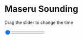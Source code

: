 <h1>Maseru Sounding</h1>
<p>Drag the slider to change the time</p>

<div class="slidecontainer">
<input oninput='setImage(this)' class="slider" type="range" min="0" max="9" value="0" step="1" />
<img id='img'/>
</div>

<script>
var img = document.getElementById('img');
var img_array = ['/assets/images/skwt/skd_maseru_wrfout_d01_2020-06-18_12:00:00.png',
'/assets/images/skwt/skd_maseru_wrfout_d01_2020-06-18_18:00:00.png',
'/assets/images/skwt/skd_maseru_wrfout_d01_2020-06-19_00:00:00.png',
'/assets/images/skwt/skd_maseru_wrfout_d01_2020-06-19_06:00:00.png',
'/assets/images/skwt/skd_maseru_wrfout_d01_2020-06-19_12:00:00.png',
'/assets/images/skwt/skd_maseru_wrfout_d01_2020-06-19_18:00:00.png',
'/assets/images/skwt/skd_maseru_wrfout_d01_2020-06-20_00:00:00.png',
'/assets/images/skwt/skd_maseru_wrfout_d01_2020-06-20_06:00:00.png',
'/assets/images/skwt/skd_maseru_wrfout_d01_2020-06-20_12:00:00.png',];
function setImage(obj)
{
        var value = obj.value;
        img.src = img_array[value];

}
</script>
